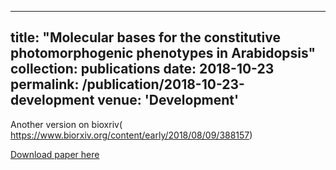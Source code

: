 
---
title: "Molecular bases for the constitutive photomorphogenic phenotypes in Arabidopsis"
collection: publications
date: 2018-10-23
permalink: /publication/2018-10-23-development
venue: 'Development'
---

 
Another version on bioxriv( https://www.biorxiv.org/content/early/2018/08/09/388157)

[Download paper here](https://www.biorxiv.org/content/early/2018/08/09/388157) 



